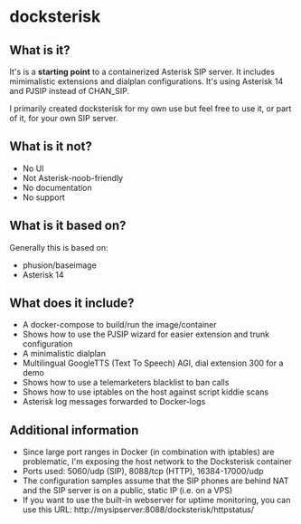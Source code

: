 # docksterisk
## What is it?
It's is a **starting point** to a containerized Asterisk SIP server.  It includes mimimalistic extensions and dialplan configurations. It's using Asterisk 14 and PJSIP instead of CHAN_SIP. 

I primarily created docksterisk for my own use but feel free to use it, or part of it, for your own SIP server.

## What is it not?
* No UI
* Not Asterisk-noob-friendly
* No documentation
* No support

## What is it based on?
Generally this is based on:
* phusion/baseimage
* Asterisk 14

## What does it include?
* A docker-compose to build/run the image/container
* Shows how to use the PJSIP wizard for easier extension and trunk configuration
* A minimalistic dialplan
* Multilingual GoogleTTS (Text To Speech) AGI, dial extension 300 for a demo
* Shows how to use a telemarketers blacklist to ban calls
* Shows how to use iptables on the host against script kiddie scans
* Asterisk log messages forwarded to Docker-logs

## Additional information
* Since large port ranges in Docker (in combination with iptables) are problematic, I'm exposing the host network to the Docksterisk container
* Ports used: 5060/udp (SIP), 8088/tcp (HTTP), 16384-17000/udp
* The configuration samples assume that the SIP phones are behind NAT and the SIP server is on a public, static IP (i.e. on a VPS)
* If you want to use the built-in webserver for uptime monitoring, you can use this URL: http://mysipserver:8088/docksterisk/httpstatus/

